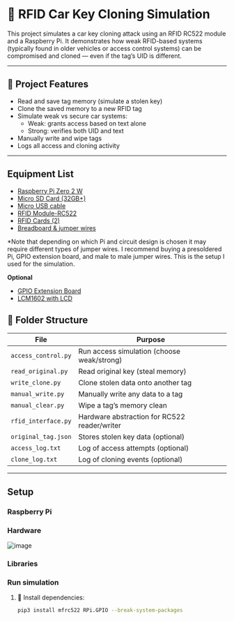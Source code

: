 # 🔐 RFID Car Key Cloning Simulation

This project simulates a car key cloning attack using an RFID RC522 module and a Raspberry Pi. It demonstrates how weak RFID-based systems (typically found in older vehicles or access control systems) can be compromised and cloned — even if the tag’s UID is different.

---

## 🚗 Project Features

- Read and save tag memory (simulate a stolen key)
- Clone the saved memory to a new RFID tag
- Simulate weak vs secure car systems:
  - Weak: grants access based on text alone
  - Strong: verifies both UID and text
- Manually write and wipe tags
- Logs all access and cloning activity

---

## Equipment List
- [Raspberry Pi Zero 2 W](https://www.amazon.com/Pi-Zero-WH-Quad-Core-Bluetooth/dp/B0DKKXS4RV/ref=sr_1_1?crid=2VR6CEIAORCG1&dib=eyJ2IjoiMSJ9.KlhfpgHSKPo1ghamKtLQM0alINrbCoQhn-Ez1CAJaov4YWnC1cxI8k4aAVib31h4SQ9AVxwbOINlsdxp5mO9BfEDZsSq7TslLeG7slYauyesJ7uytFyshQ_PVM0mhShjM5QjUHVhdj8OP6u1qkykwusRTxDjcJiPNpAyQtv7YBOiBcDPOOp-u43qwY5N8IzOAGvHI6mE_ZhjNKsSnqXKrVZ1HiT8v4k8EfOANfOroVg.fsERPfWEK9gjXhEW6Z27ERRuUBrmR7kd4a6hlQcJv8U&dib_tag=se&keywords=raspberry%2Bpi%2Bzero%2B2%2Bw&qid=1744046917&sprefix=raspberry%2Bpi%2Bzero%2B2%2B%2Caps%2C130&sr=8-1&th=1) 
- [Micro SD Card (32GB+)](https://www.amazon.com/SanDisk-2-Pack-microSDHC-Memory-2x32GB/dp/B08J4HJ98L/ref=sr_1_3?crid=RK7M8M7JCSYY&dib=eyJ2IjoiMSJ9.-14J3gHOFbHKiyXMk5PaYNqTrD5JpQUTyqDrVcHVPj08Fcdgb_P9GeM-5YnBmnVX38aGySEs0nTq6zfo5XOqP-QWaaLjhrCQXGsaB4T7SnRF39l4wFPJkdtuBvpbaF8Er3iiaLNpMp3iglQFLRFmd-FDMMlQ18wElW5kkbk3O7YIST7RTWuHos5aV912_Gwd-9vAJCRHX7yXQEWtbaFlB_RBe4d5NaFJ4coj_vXLnrw.HsY_h39shdFoJiDm1VuyhP9tQHYz0Totk6Q8k9gXAT8&dib_tag=se&keywords=micro%2Bsd%2Bcard%2B32%2Bgb&qid=1744047542&sprefix=micro%2Bsd%2Bcard%2B32%2Bg%2Caps%2C135&sr=8-3&th=1)
- [Micro USB cable](https://www.amazon.com/Amazon-Basics-Charging-Transfer-Gold-Plated/dp/B0711PVX6Z/ref=sr_1_3?crid=3AYW4QKN966C0&dib=eyJ2IjoiMSJ9.6kEw1NDjxVNHbG3W-BdrmCkrDxZPjY4zlVfTNDwfJG4F_CMWflkMkVBkcnF8Px4Jme9-JtUwjbxO-HzB0IUys_HJt5_Lxy7ItJcRpPWu8RveVRZy9Mci0phhhJxYSjePfv-n2-RFJDH9PcD1_B_VRxBkULK5gWf4NM3bRR2Y6VMZ4kKcftK_ck1ORe-vOv_p3ZHvfmCfREXIN7oq4UNABPHnNJQ58no4_rJ5ZTNt94g.j8bBZJUzkfa3SxgSyNx-_ekWKlZAeE0cYGnKLq9I7j8&dib_tag=se&keywords=micro%2Busb%2Bcable%2Bfor%2Braspberry%2Bpi&qid=1744047609&sprefix=micro%2Busb%2Bcable%2Bfor%2Braspb%2Caps%2C122&sr=8-3&th=1)
- [RFID Module-RC522](https://www.amazon.com/SunFounder-Mifare-Reader-Arduino-Raspberry/dp/B07KGBJ9VG/ref=sr_1_8?crid=3J5OV0LPZ6Z2O&dib=eyJ2IjoiMSJ9.2BgAhpDQBZFRD2-EI6NfqCl1eJWQ7C10RvKDeF4Y4MDoTwqCWpTWZMK7-OQNKjSO9SRoXh413Oy_Vs3fhUq9-maMS8eqXE81hn58WcHG2RZio8tUKol5MpxImYxn-52NA69KSFgcATRPquc937_vXtsNoPRte5qhwnBwUFsVS-wJUQ2frr7Dn7L_FPQRXNSwtBnsq6x8A6e9TBvVYZzHMVoEbCd-dHdKy2Jo7HUYBeU.tSXlWJln0U2UrIkxps9fCDr5mK4bJ6KsAs9nSlVw4OQ&dib_tag=se&keywords=rfid+modules+soldered&qid=1744047677&sprefix=rfid+modules+soldered%2Caps%2C86&sr=8-8)
- [RFID Cards (2)](https://www.amazon.com/Meipire-13-56MHz-Classic-ISO14443A-Printable/dp/B07S63VT7X/ref=sr_1_2_sspa?crid=L2OL4P65M9EP&dib=eyJ2IjoiMSJ9.mgZeL9BgpbaafznZISMUkWSQCve7p0rxth0FrNqW1OXhtfcP8oeE9iSMKau_9SXeCBxhssrue3lg6pAEPfH4ncpBDfejOK20nRBo0dB5y_pWeOoQBVQVWIW-a_PfrLTIo5FQdcmGi9NjK6Z-QyXlC5ZZo0WPxK4nFwIDKyzn8D2egPHytv73mHIQtz9jSoT6w8_dRXbRZ4YWXJx4vSZXPpKgUmiSxz6E4HeyIaLVbP4WbXVuN_9Q6YrChBFLeHyOFZyLvd3NQBRPbGL990jeRxECDsLBp-X_GSFeW7vsMxI.4n649h_qnbCdCcFiOHkLV1XytjGLne-L1mXfVkmYGAg&dib_tag=se&keywords=rfid%2Bcard&qid=1744047726&sprefix=rfid%2Bcard%2Caps%2C103&sr=8-2-spons&sp_csd=d2lkZ2V0TmFtZT1zcF9hdGY&th=1)
- [Breadboard & jumper wires](https://www.amazon.com/BOJACK-Values-Solderless-Breadboard-Flexible/dp/B08Y59P6D1/ref=sr_1_3?crid=2CEY1CCPHSWYY&dib=eyJ2IjoiMSJ9.5Z5yTwL-oa1r18Ah_zf9OXg0u1AVX54R3VfgSdqpBoRUNKgai9y4cFZQSmx0YU9Lmy-qrEeSR3vQfc8-tijcR50B8JLLGTJIXhMgl6MIYSnfPQmVmvcSF0M2w8enDXg7nAqCuSnsgrD0IGtH6DmlryNjCbzb7XZR6MpiOpKt1UGJWV0vH5zRaxLuddSwClZtJYmy_Gl1PbC8cwWrwqNA_mNis2-c7mvFFH0s40XneyA.xFhRILhM0hHLwoNCb82KdR8P7-A-LtIl_I7CG4MGltg&dib_tag=se&keywords=breadboard&qid=1744047799&sprefix=breadboar%2Caps%2C151&sr=8-3)

*Note that depending on which Pi and circuit design is chosen it may require different types of jumper wires. I recommend buying a presoldered Pi, GPIO extension board, and male to male jumper wires. This is the setup I used for the simulation. 

**Optional**
- [GPIO Extension Board](https://www.amazon.com/Quluxe-Breakout-Expansion-Assembled-Raspberry/dp/B08D3S6FGH/ref=sr_1_3?crid=3RZ0988LAEAN9&dib=eyJ2IjoiMSJ9.7AeraYdQbqWasB_iyUn19B3qVIpW3FEF9luS7P8ymaMv8t6LqZpI7B3s7MsNfCm8PqGwA-W1wKcwpyrRmSDORq8qlfmjokcP7Q-G0Y02uarV7uO4z8VNxAgSDthZiHetPsQm4rpIGCM8iEicu_SsyX2mJwjK43LQQGoWjC2nQ5K7rrUml62TD_qP4dad8uOjhTTsfbKEbxr-JsXXq0DP6yvZtU04DB_-ZAYRXKWWIKU.CUcGI_4VSj83VNnpwZ5HZL1rMgEX8zjQf-KYQtiNKyg&dib_tag=se&keywords=raspberry+pi+gpio+expansion+board&qid=1744047258&sprefix=raspberry+pi+gpio+expansion+boar%2Caps%2C117&sr=8-3)
- [LCM1602 with LCD](https://www.amazon.com/Freenove-Display-Compatible-Arduino-Raspberry/dp/B0B76Z83Y4/ref=sr_1_1_sspa?crid=3SKH4M30PLI1Q&dib=eyJ2IjoiMSJ9.U2PsoZcMntwSMou6IwN7vrx1GOvgHD22hQ1h8gJqNJXPOjeW75n32NpU5L0bYd7TWoZwBsrhRKXUoYcpQILiWEjCM1DgTY4L38eNVNhblRwoSPMc41RSS1e3JY9NsdL974eKOidw-PPcegHdQbMg1HmCUuJFTiGKgKkQJBZfpaOSkRdWvR8A8t73BrfbHbKMWQ3OKL9-uJTrm5Fa26jaCHIas-GxMKr_37rEbfJtloU.8u6Wh32Xd-oJZ1G4IXsiEHcB35bRAmt_IMw_uykMfjA&dib_tag=se&keywords=LCM1602%2Bi2c&qid=1744048032&sprefix=lcm1602%2Bi2c%2Caps%2C92&sr=8-1-spons&sp_csd=d2lkZ2V0TmFtZT1zcF9hdGY&th=1)


## 📁 Folder Structure

| File                | Purpose                                      |
|---------------------|----------------------------------------------|
| `access_control.py` | Run access simulation (choose weak/strong)   |
| `read_original.py`  | Read original key (steal memory)             |
| `write_clone.py`    | Clone stolen data onto another tag           |
| `manual_write.py`   | Manually write any data to a tag             |
| `manual_clear.py`   | Wipe a tag’s memory clean                    |
| `rfid_interface.py` | Hardware abstraction for RC522 reader/writer |
| `original_tag.json` | Stores stolen key data (optional)            |
| `access_log.txt`    | Log of access attempts (optional)            |
| `clone_log.txt`     | Log of cloning events (optional)             |

---

## Setup
### Raspberry Pi
### Hardware
![image](https://github.com/user-attachments/assets/0fbb160c-f1e9-4b82-95b1-968083b7fde3)
### Libraries
### Run simulation

1. 🔧 Install dependencies:
   ```bash
   pip3 install mfrc522 RPi.GPIO --break-system-packages
